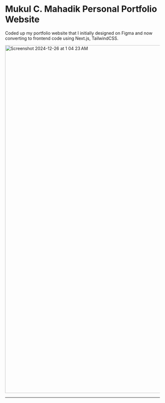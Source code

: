 # Mukul C. Mahadik Personal Portfolio Website

Coded up my portfolio website that I initially designed on Figma and now converting to frontend code using Next.js, TailwindCSS.

<img width="1134" alt="Screenshot 2024-12-26 at 1 04 23 AM" src="https://github.com/user-attachments/assets/339dd10e-8313-4462-bdb8-9828bbbbe70d" />



---
